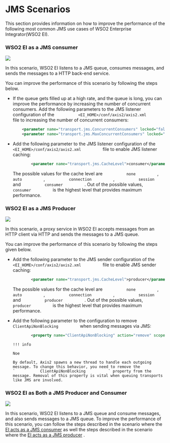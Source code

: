 # JMS Scenarios

This section provides information on how to improve the performance of
the following most common JMS use cases of WSO2 Enterprise
Integrator(WSO2 EI).

### WSO2 EI as a JMS consumer

![](attachments/119130143/119130144.png)

In this scenario, WSO2 EI listens to a JMS queue, consumes messages, and
sends the messages to a HTTP back-end service.

You can improve the performance of this scenario by following the steps
below.

-   If the queue gets filled up at a high rate, and the queue is long,
    you can improve the performance by increasing the number of
    concurrent consumers. Add the following parameters to the JMS
    listener configuration of the
    `           <EI_HOME>/conf/axis2/axis2.xml          ` file
    to increasing the number of concurrent consumers:  

    ``` xml
        <parameter name="transport.jms.ConcurrentConsumers" locked="false">50</parameter> 
        <parameter name="transport.jms.MaxConcurrentConsumers" locked="false">50</parameter>
    ```

-   Add the following parameter to the JMS listener configuration of the
    `           <EI_HOME>/conf/axis2/axis2.xml          ` file to enable
    JMS listener caching:  

    ``` xml
            <parameter name="transport.jms.CacheLevel">consumer</parameter>
    ```

    The possible values for the cache level are
    `           none          ` , `           auto          ` ,
    `           connection          ` , `           session          `
    and `           consumer          ` . Out of the possible values,
    `           consumer          ` is the highest level that provides
    maximum performance.

### WSO2 EI as a JMS Producer

![](attachments/119130143/119130146.png)

In this scenario, a proxy service in WSO2 EI accepts messages from an
HTTP client via HTTP and sends the messages to a JMS queue.

You can improve the performance of this scenario by following the steps
given below.

-   Add the following parameter to the JMS sender configuration of the
    `           <EI_HOME>/conf/axis2/axis2.xml          ` file to enable
    JMS sender caching:  

    ``` xml
            <parameter name="transport.jms.CacheLevel">producer</parameter>
    ```

    The possible values for the cache level are
    `           none          ` , `           auto          ` ,
    `           connection          ` , `           session          `
    and `           producer          ` . Out of the possible values,
    `           producer          ` is the highest level that provides
    maximum performance.

-   Add the following parameter to the configuration to remove
    `           ClientApiNonBlocking          ` when sending messages
    via JMS:

    ``` xml
            <property name="ClientApiNonBlocking" action="remove" scope="axis2"/>
    ```

      
        !!! info
    
        Noe
    
        By default, Axis2 spawns a new thread to handle each outgoing
        message. To change this behavior, you need to remove the
        `           ClientApiNonBlocking          ` property from the
        message. Removal of this property is vital when queuing transports
        like JMS are involved.
    

### WSO2 EI as Both a JMS Producer and Consumer

![](attachments/119130143/119130145.png)

In this scenario, WSO2 EI listens to a JMS queue and consume messages,
and also sends messages to a JMS queue. To improve the performance of
this scenario, you can follow the steps described in the scenario where
the [EI acts as a JMS consumer](#JMSScenarios-consumer) as well the
steps described in the scenario where the [EI acts as a JMS
producer](#JMSScenarios-producer) .
